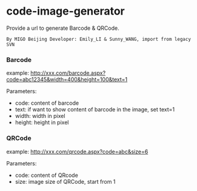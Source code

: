 # code-image-generator
Provide a url to generate Barcode &amp; QRCode.

` By MIGO Beijing Developer: Emily_LI & Sunny_WANG, import from legacy SVN `

### Barcode
example:
http://xxx.com/barcode.aspx?code=abc12345&width=400&height=100&text=1

Parameters:
- code: content of barcode
- text: if want to show content of barcode in the image, set text=1
- width: width in pixel
- height: height in pixel

### QRCode
example:
http://xxx.com/qrcode.aspx?code=abc&size=6

Parameters:
- code: content of QRcode
- size: image size of QRCode, start from 1


